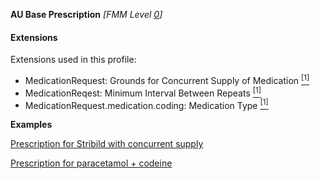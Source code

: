 **AU Base Prescription** *[FMM Level [0](http://build.fhir.org/versions.html#maturity)]*

#### Extensions
Extensions used in this profile:
* MedicationRequest: Grounds for Concurrent Supply of Medication [<sup>[1]</sup>](http://hl7.org.au/fhir/StructureDefinition/grounds-for-concurrent-supply)
* MedicationReqest: Minimum Interval Between Repeats [<sup>[1]</sup>](http://hl7.org.au/fhir/StructureDefinition/minimum-interval-between-repeats)
* MedicationRequest.medication.coding: Medication Type [<sup>[1]</sup>](http://hl7.org.au/fhir/StructureDefinition/medication-type)



**Examples**

[Prescription for Stribild  with concurrent supply](MedicationRequest-medicationrequest-example1.html)

[Prescription for paracetamol + codeine](MedicationRequest-medicationrequest-example0.html)
